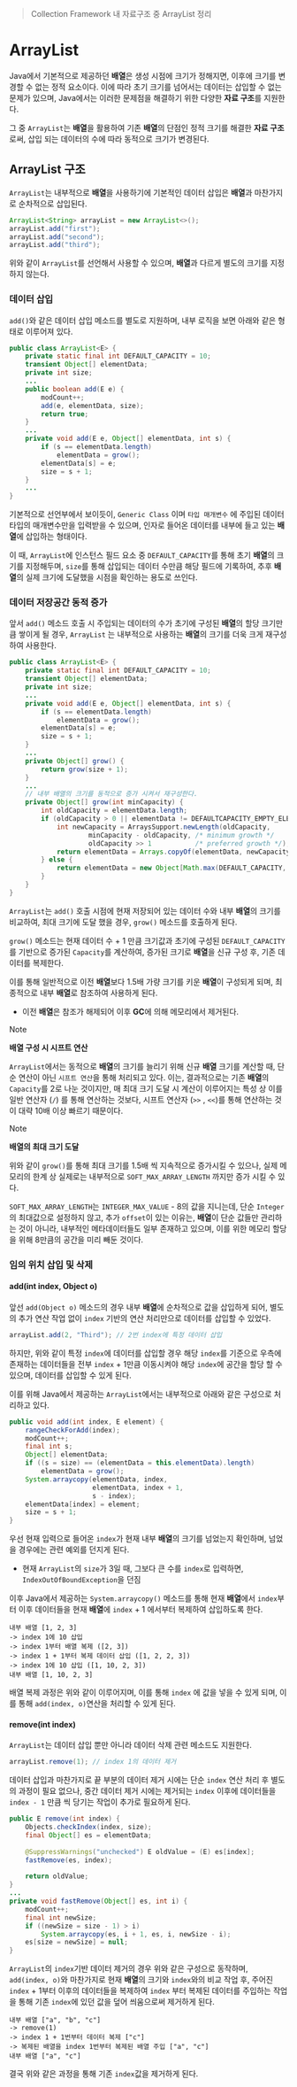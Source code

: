 > Collection Framework 내 자료구조 중 ArrayList 정리

# ArrayList
Java에서 기본적으로 제공하던 **배열**은 생성 시점에 크기가 정해지면, 이후에 크기를 변경할 수 없는 정적 요소이다. 이에 따라 초기 크기를 넘어서는 데이터는 삽입할 수 없는 문제가 있으며, Java에서는 이러한 문제점을 해결하기 위한 다양한 **자료 구조**를 지원한다.

그 중 `ArrayList`는 **배열**을 활용하여 기존 **배열**의 단점인 정적 크기를 해결한 **자료 구조** 로써, 삽입 되는 데이터의 수에 따라 동적으로 크기가 변경된다.
## ArrayList 구조
`ArrayList`는 내부적으로 **배열**을 사용하기에 기본적인 데이터 삽입은 **배열**과 마찬가지로 순차적으로 삽입된다.

```java
ArrayList<String> arrayList = new ArrayList<>();
arrayList.add("first");
arrayList.add("second");
arrayList.add("third");
```

위와 같이 `ArrayList`를 선언해서 사용할 수 있으며, **배열**과 다르게 별도의 크기를 지정하지 않는다.

### 데이터 삽입
`add()`와 같은 데이터 삽입 메소드를 별도로 지원하며, 내부 로직을 보면 아래와 같은 형태로 이루어져 있다.
```java
public class ArrayList<E> {
	private static final int DEFAULT_CAPACITY = 10;
	transient Object[] elementData;
	private int size;
	...
	public boolean add(E e) {  
	    modCount++;  
	    add(e, elementData, size);  
	    return true;  
	}
	...
	private void add(E e, Object[] elementData, int s) {  
	    if (s == elementData.length)  
	        elementData = grow();  
	    elementData[s] = e;  
	    size = s + 1;  
	}
	...
}
```

기본적으로 선언부에서 보이듯이, `Generic Class` 이며 `타입 매개변수` 에 주입된 데이터 타입의 매개변수만을 입력받을 수 있으며, 인자로 들어온 데이터를 내부에 들고 있는 **배열**에 삽입하는 형태이다.

이 때, `ArrayList`에 인스턴스 필드 요소 중 `DEFAULT_CAPACITY`를 통해 초기 **배열**의 크기를 지정해두며, `size`를 통해 삽입되는 데이터 수만큼 해당 필드에 기록하여, 추후 **배열**의 실제 크기에 도달했을 시점을 확인하는 용도로 쓰인다.

### 데이터 저장공간 동적 증가
앞서 `add()` 메소드 호출 시 주입되는 데이터의 수가 초기에 구성된 **배열**의 할당 크기만큼 쌓이게 될 경우, `ArrayList` 는 내부적으로 사용하는 **배열**의 크기를 더욱 크게 재구성하여 사용한다.

```java
public class ArrayList<E> {
	private static final int DEFAULT_CAPACITY = 10;
	transient Object[] elementData;
	private int size;
	...
	private void add(E e, Object[] elementData, int s) {  
	    if (s == elementData.length)  
	        elementData = grow();  
	    elementData[s] = e;  
	    size = s + 1;  
	}
	...
	private Object[] grow() {  
	    return grow(size + 1);  
	}
	...
	// 내부 배열의 크기를 동적으로 증가 시켜서 재구성한다.
	private Object[] grow(int minCapacity) {  
	    int oldCapacity = elementData.length;  
	    if (oldCapacity > 0 || elementData != DEFAULTCAPACITY_EMPTY_ELEMENTDATA) {  
	        int newCapacity = ArraysSupport.newLength(oldCapacity,  
	                minCapacity - oldCapacity, /* minimum growth */  
	                oldCapacity >> 1           /* preferred growth */);  
	        return elementData = Arrays.copyOf(elementData, newCapacity);  
	    } else {  
	        return elementData = new Object[Math.max(DEFAULT_CAPACITY, minCapacity)];  
	    }  
	}
}
```

`ArrayList`는 `add()` 호출 시점에 현재 저장되어 있는 데이터 수와 내부 **배열**의 크기를 비교하여, 최대 크기에 도달 했을 경우, `grow()` 메소드를 호출하게 된다.

`grow()` 메소드는 현재 데이터 수 + 1 만큼 크기값과 초기에 구성된 `DEFAULT_CAPACITY` 를 기반으로 증가된 `Capacity`를 계산하여, 증가된 크기로 **배열**을 신규 구성 후, 기존 데이터를 복제한다.

이를 통해 일반적으로 이전 **배열**보다 1.5배 가량 크기를 키운 **배열**이 구성되게 되며, 최종적으로 내부 **배열**로 참조하여 사용하게 된다.
- 이전 **배열**은 참조가 해제되어 이후 **GC**에 의해 메모리에서 제거된다.

> [!NOTE]
> **배열 구성 시 시프트 연산**
> 
> `ArrayList`에서는 동적으로 **배열**의 크기를 늘리기 위해 신규 **배열** 크기를 계산할 때, 단순 연산이 아닌 `시프트 연산`을 통해 처리되고 있다. 이는, 결과적으로는 기존 **배열**의 `Capacity`를 2로 나눈 것이지만, 매 최대 크기 도달 시 계산이 이루어지는 특성 상 이를 일반 연산자 (`/`) 를 통해 연산하는 것보다,  시프트 연산자 (`>>` , `<<`)를 통해 연산하는 것이 대략 10배 이상 빠르기 때문이다.

> [!NOTE]
> **배열의 최대 크기 도달**
> 
> 위와 같이 `grow()`를 통해 최대 크기를 1.5배 씩 지속적으로 증가시킬 수 있으나, 실제 메모리의 한계 상 실제로는 내부적으로 `SOFT_MAX_ARRAY_LENGTH` 까지만 증가 시킬 수 있다.
> 
> `SOFT_MAX_ARRAY_LENGTH`는 `INTEGER_MAX_VALUE` - 8의 값을 지니는데, 단순 `Integer`의 최대값으로 설정하지 않고, 추가 `offset`이 있는 이유는, **배열**이 단순 값들만 관리하는 것이 아니라, 내부적인 메타데이터들도 일부 존재하고 있으며, 이를 위한 메모리 할당을 위해 8만큼의 공간을 미리 빼둔 것이다.

### 임의 위치 삽입 및 삭제
#### add(int index, Object o)
앞선 `add(Object o)` 메소드의 경우 내부 **배열**에 순차적으로 값을 삽입하게 되어, 별도의 추가 연산 작업 없이 `index` 기반의 연산 처리만으로 데이터를 삽입할 수 있었다.

```java
arrayList.add(2, "Third"); // 2번 index에 특정 데이터 삽입
```

하지만, 위와 같이 특정 `index`에 데이터를 삽입할 경우 해당 `index`를 기준으로 우측에 존재하는 데이터들을 전부 `index` + 1만큼 이동시켜야 해당 `index`에 공간을 할당 할 수 있으며, 데이터를 삽입할 수 있게 된다.

이를 위해 Java에서 제공하는 `ArrayList`에서는 내부적으로 아래와 같은 구성으로 처리하고 있다.
```java
public void add(int index, E element) {  
    rangeCheckForAdd(index);  
    modCount++;  
    final int s;  
    Object[] elementData;  
    if ((s = size) == (elementData = this.elementData).length)  
        elementData = grow();  
    System.arraycopy(elementData, index,  
                     elementData, index + 1,  
                     s - index);  
    elementData[index] = element;  
    size = s + 1;  
}
```

우선 현재 입력으로 들어온 `index`가 현재 내부 **배열**의 크기를 넘었는지 확인하며, 넘었을 경우에는 관련 예외를 던지게 된다.
- 현재 `ArrayList`의 `size`가 3일 때, 그보다 큰 수를 `index`로 입력하면, `IndexOutOfBoundException`을 던짐

이후 Java에서 제공하는 `System.arraycopy()` 메소드를 통해 현재 **배열**에서 `index`부터 이후 데이터들을 현재 **배열**에 `index` + 1 에서부터 복제하여 삽입하도록 한다.
```text
내부 배열 [1, 2, 3]
-> index 1에 10 삽입
-> index 1부터 배열 복제 ([2, 3])
-> index 1 + 1부터 복제 데이터 삽입 ([1, 2, 2, 3])
-> index 1에 10 삽입 ([1, 10, 2, 3])
내부 배열 [1, 10, 2, 3]
```

배열 복제 과정은 위와 같이 이루어지며, 이를 통해 `index` 에 값을 넣을 수 있게 되며, 이를 통해 `add(index, o)`연산을 처리할 수 있게 된다.

#### remove(int index)
`ArrayList`는 데이터 삽입 뿐만 아니라 데이터 삭제 관련 메소드도 지원한다.

```java
arrayList.remove(1); // index 1의 데이터 제거
```

데이터 삽입과 마찬가지로 끝 부분의 데이터 제거 시에는 단순 `index` 연산 처리 후 별도의 과정이 필요 없으나, 중간 데이터 제거 시에는 제거되는 `index` 이후에 데이터들을 `index - 1` 만큼 씩 당기는 작업이 추가로 필요하게 된다.

```java
public E remove(int index) {  
    Objects.checkIndex(index, size);  
    final Object[] es = elementData;  
  
    @SuppressWarnings("unchecked") E oldValue = (E) es[index];  
    fastRemove(es, index);  
  
    return oldValue;  
}
...
private void fastRemove(Object[] es, int i) {  
    modCount++;  
    final int newSize;  
    if ((newSize = size - 1) > i)  
        System.arraycopy(es, i + 1, es, i, newSize - i);  
    es[size = newSize] = null;  
}
```

`ArrayList`의 `index`기반 데이터 제거의 경우 위와 같은 구성으로 동작하며, `add(index, o)`와 마찬가지로 현재 **배열**의 크기와 `index`와의 비교 작업 후, 주어진 `index` + 1부터 이후의 데이터들을 복제하여 `index` 부터 복제된 데이터를 주입하는 작업을 통해 기존 `index`에 있던 값을 덮어 씌움으로써 제거하게 된다.

```text
내부 배열 ["a", "b", "c"]
-> remove(1)
-> index 1 + 1번부터 데이터 복제 ["c"]
-> 복제된 배열을 index 1번부터 복제된 배열 주입 ["a", "c"]
내부 배열 ["a", "c"]
```

결국 위와 같은 과정을 통해 기존 `index`값을 제거하게 된다.
